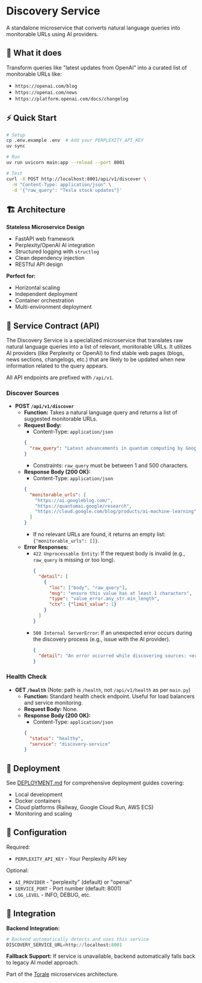 # Discovery Service

A standalone microservice that converts natural language queries into monitorable URLs using AI providers.

## 🎯 What it does

Transform queries like "latest updates from OpenAI" into a curated list of monitorable URLs like:
- `https://openai.com/blog`
- `https://openai.com/news`
- `https://platform.openai.com/docs/changelog`

## ⚡ Quick Start

```bash
# Setup
cp .env.example .env  # Add your PERPLEXITY_API_KEY
uv sync

# Run
uv run uvicorn main:app --reload --port 8001

# Test
curl -X POST http://localhost:8001/api/v1/discover \
  -H "Content-Type: application/json" \
  -d '{"raw_query": "Tesla stock updates"}'
```

## 🏗️ Architecture

**Stateless Microservice Design**
- FastAPI web framework
- Perplexity/OpenAI AI integration
- Structured logging with `structlog`
- Clean dependency injection
- RESTful API design

**Perfect for:**
- Horizontal scaling
- Independent deployment
- Container orchestration
- Multi-environment deployment

## 📡 Service Contract (API)

The Discovery Service is a specialized microservice that translates raw natural language queries into a list of relevant, monitorable URLs. It utilizes AI providers (like Perplexity or OpenAI) to find stable web pages (blogs, news sections, changelogs, etc.) that are likely to be updated when new information related to the query appears.

All API endpoints are prefixed with `/api/v1`.

### Discover Sources

*   **POST `/api/v1/discover`**
    *   **Function:** Takes a natural language query and returns a list of suggested monitorable URLs.
    *   **Request Body:**
        *   Content-Type: `application/json`
        ```json
        {
          "raw_query": "Latest advancements in quantum computing by Google"
        }
        ```
        *   Constraints: `raw_query` must be between 1 and 500 characters.
    *   **Response Body (200 OK):**
        *   Content-Type: `application/json`
        ```json
        {
          "monitorable_urls": [
            "https://ai.googleblog.com/",
            "https://quantumai.google/research",
            "https://cloud.google.com/blog/products/ai-machine-learning"
          ]
        }
        ```
        *   If no relevant URLs are found, it returns an empty list: `{"monitorable_urls": []}`.
    *   **Error Responses:**
        *   `422 Unprocessable Entity`: If the request body is invalid (e.g., `raw_query` is missing or too long).
            ```json
            {
              "detail": [
                {
                  "loc": ["body", "raw_query"],
                  "msg": "ensure this value has at least 1 characters",
                  "type": "value_error.any_str.min_length",
                  "ctx": {"limit_value": 1}
                }
              ]
            }
            ```
        *   `500 Internal ServerError`: If an unexpected error occurs during the discovery process (e.g., issue with the AI provider).
            ```json
            {
              "detail": "An error occurred while discovering sources: <error_message>"
            }
            ```

### Health Check

*   **GET `/health`** (Note: path is `/health`, not `/api/v1/health` as per `main.py`)
    *   **Function:** Standard health check endpoint. Useful for load balancers and service monitoring.
    *   **Request Body:** None.
    *   **Response Body (200 OK):**
        *   Content-Type: `application/json`
        ```json
        {
          "status": "healthy",
          "service": "discovery-service"
        }
        ```

## 🚀 Deployment

See [DEPLOYMENT.md](./DEPLOYMENT.md) for comprehensive deployment guides covering:
- Local development
- Docker containers
- Cloud platforms (Railway, Google Cloud Run, AWS ECS)
- Monitoring and scaling

## 🔧 Configuration

Required:
- `PERPLEXITY_API_KEY` - Your Perplexity API key

Optional:
- `AI_PROVIDER` - "perplexity" (default) or "openai"
- `SERVICE_PORT` - Port number (default: 8001)
- `LOG_LEVEL` - INFO, DEBUG, etc.

## 🎁 Integration

**Backend Integration:**
```python
# Backend automatically detects and uses this service
DISCOVERY_SERVICE_URL=http://localhost:8001
```

**Fallback Support:**
If service is unavailable, backend automatically falls back to legacy AI model approach.

Part of the [Torale](../README.md) microservices architecture.